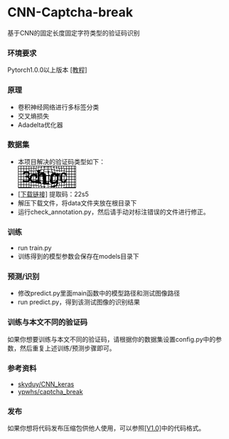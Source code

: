 # CNN-Captcha-break
基于CNN的固定长度固定字符类型的验证码识别

### 环境要求
Pytorch1.0.0以上版本 [[教程]](https://pytorch.org/get-started/locally/)

### 原理
+ 卷积神经网络进行多标签分类  
+ 交叉熵损失
+ Adadelta优化器

### 数据集
+ 本项目解决的验证码类型如下：  
![3chgc](show_imgs/3chgc.png)
+ [[下载链接]](https://pan.baidu.com/s/1sOCbJwOJm2kA5rJWZctEHw) 提取码：22s5  
+ 解压下载文件，将data文件夹放在根目录下
+ 运行check_annotation.py，然后请手动对标注错误的文件进行修正。

### 训练
+ run train.py
+ 训练得到的模型参数会保存在models目录下

### 预测/识别
+ 修改predict.py里面main函数中的模型路径和测试图像路径
+ run predict.py，得到该测试图像的识别结果

### 训练与本文不同的验证码
如果你想要训练与本文不同的验证码，请根据你的数据集设置config.py中的参数，然后重复上述训练/预测步骤即可。

### 参考资料
+ [skyduy/CNN_keras](https://github.com/skyduy/CNN_keras)
+ [ypwhs/captcha_break](https://github.com/ypwhs/captcha_break)

### 发布
如果你想将代码发布压缩包供他人使用，可以参照[[V1.0]](https://github.com/CommissarMa/CNN-Captcha-break/releases/tag/v1.0)中的代码格式。